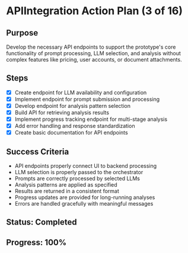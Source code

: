 # APIIntegration Action Plan (3 of 16)

## Purpose

Develop the necessary API endpoints to support the prototype's core functionality of prompt processing, LLM selection, and analysis without complex features like pricing, user accounts, or document attachments.

## Steps

- [x] Create endpoint for LLM availability and configuration
- [x] Implement endpoint for prompt submission and processing
- [x] Develop endpoint for analysis pattern selection
- [x] Build API for retrieving analysis results
- [x] Implement progress tracking endpoint for multi-stage analysis
- [x] Add error handling and response standardization
- [x] Create basic documentation for API endpoints

## Success Criteria

- API endpoints properly connect UI to backend processing
- LLM selection is properly passed to the orchestrator
- Prompts are correctly processed by selected LLMs
- Analysis patterns are applied as specified
- Results are returned in a consistent format
- Progress updates are provided for long-running analyses
- Errors are handled gracefully with meaningful messages

## Status: Completed

## Progress: 100%
